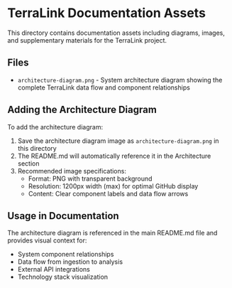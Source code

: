 # TerraLink Documentation Assets

This directory contains documentation assets including diagrams, images, and supplementary materials for the TerraLink project.

## Files

- `architecture-diagram.png` - System architecture diagram showing the complete TerraLink data flow and component relationships

## Adding the Architecture Diagram

To add the architecture diagram:

1. Save the architecture diagram image as `architecture-diagram.png` in this directory
2. The README.md will automatically reference it in the Architecture section
3. Recommended image specifications:
   - Format: PNG with transparent background
   - Resolution: 1200px width (max) for optimal GitHub display
   - Content: Clear component labels and data flow arrows

## Usage in Documentation

The architecture diagram is referenced in the main README.md file and provides visual context for:
- System component relationships
- Data flow from ingestion to analysis
- External API integrations
- Technology stack visualization
